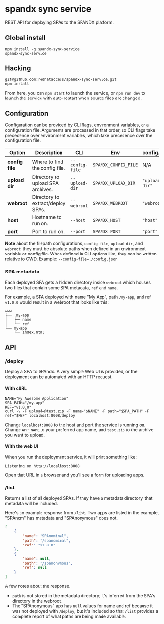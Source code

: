 # spandx sync service

REST API for deploying SPAs to the SPANDX platform.

## Global install

```
npm install -g spandx-sync-service
spandx-sync-service
```

## Hacking

```
git@github.com:redhataccess/spandx-sync-service.git
npm install
```

From here, you can `npm start` to launch the service, or `npm run dev` to launch the service with auto-restart when source files are changed.

## Configuration

Configuration can be provided by CLI flags, environment variables, or a configuration file.  Arguments are processed in that order, so CLI flags take precedence over environment variables, which take precedence over the configuration file.

| Option | Description | CLI | Env | config.json | Default |
| --- | --- | --- |--- | ---  | --- |
| **config file** | Where to find the config file. | `--config-file` | `SPANDX_CONFIG_FILE` | N/A | `stuff` |
| **upload dir** | Directory to upload SPA archives. | `--upload-dir` | `SPANDX_UPLOAD_DIR` | `"upload-dir"`  | `/tmp/spandx_uploads` |
| **webroot** | Directory to extract/deploy SPAs. | `--webroot` | `SPANDX_WEBROOT` | `"webroot"`  | `/var/www` |
| **host** | Hostname to run on. | `--host` | `SPANDX_HOST` | `"host"`  | `localhost` |
| **port** | Port to run on. | `--port` | `SPANDX_PORT` | `"port"`  | `8008` |

**Note** about the filepath configurations, `config file`, `upload dir`, and `webroot`: they must be absolute paths when defined in an environment variable or config file.  When defined in CLI options like, they can be written relative to CWD.  Example: `--config-file=./config.json`

### SPA metadata

Each deployed SPA gets a hidden directory inside `webroot` which houses two files that contain some SPA metadata, `ref` and `name`.

For example, a SPA deployed with name "My App", path `/my-app`, and ref `v1.0.0` would result in a webroot that looks like this:

```
www
├── .my-app
│   ├── name
│   └── ref
└── my-app
    └── index.html
```

## API

### /deploy

Deploy a SPA to SPAndx.  A very simple Web UI is provided, or the deployment can be automated with an HTTP request.

#### With cURL

```
NAME="My Awesome Application"
SPA_PATH="/my-app"
REF="v1.0.0"
curl -v -F upload=@test.zip -F name="$NAME" -F path="$SPA_PATH" -F ref="$REF" localhost:8008/deploy
```

Change `localhost:8008` to the host and port the service is running on.  Change `APP_NAME` to your preferred app name, and `test.zip` to the archive you want to upload.

#### With the web UI

When you run the deployment service, it will print something like:

`Listening on http://localhost:8008`

Open that URL in a browser and you'll see a form for uploading apps.

### /list

Returns a list of all deployed SPAs.  If they have a metadata directory, that metadata will be included.

Here's an example response from `/list`.  Two apps are listed in the example, "SPAnom" has metadata and "SPAnonymous" does not.

```json
[
    {
        "name": "SPAnominal",
        "path": "/spanominal",
        "ref": "v1.0.0"
    },
    {
        "name": null,
        "path": "/spanonymous",
        "ref": null
    }
]
```

A few notes about the response.

 - `path` is not stored in the metadata directory; it's inferred from the SPA's directory in the webroot.
 - The "SPAnonymous" app has `null` values for name and ref because it was not deployed with `/deploy`, but it's included so that `/list` provides a complete report of what paths are being made available.


